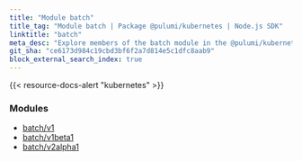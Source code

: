 ```yaml
---
title: "Module batch"
title_tag: "Module batch | Package @pulumi/kubernetes | Node.js SDK"
linktitle: "batch"
meta_desc: "Explore members of the batch module in the @pulumi/kubernetes package."
git_sha: "ce6173d984c19cbd3bf6f2a7d814e5c1dfc8aab9"
block_external_search_index: true
---
```


<!-- WARNING: this page was generated by a tool. Do not edit it by hand. -->
<!-- To change it, please see https://github.com/pulumi/docs/tree/master/tools/tscdocgen. -->

{{< resource-docs-alert "kubernetes" >}}


<h3>Modules</h3>
<ul class="api">
    <li><a href="v1/"><span class="symbol module"></span>batch/v1</a></li>
    <li><a href="v1beta1/"><span class="symbol module"></span>batch/v1beta1</a></li>
    <li><a href="v2alpha1/"><span class="symbol module"></span>batch/v2alpha1</a></li>
</ul>








